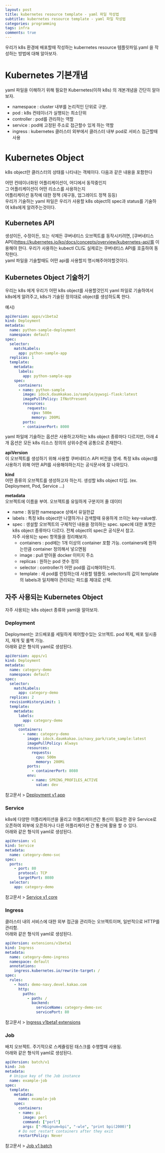 ```yaml
---
layout: post
title: kubernetes resource template - yaml 파일 작성법
subtitle: kubernetes resource template - yaml 파일 작성법
categories: programming
tags: infra
comments: true
---
```


우리가 k8s 환경에 배포할때 작성하는 kubernetes resource 템플릿파일.yaml 을 작성하는 방법에 대해 알아보자.

# Kubernetes 기본개념
yaml 파일을 이해하기 위해 필요한 Kubernetes(이하 k8s) 의 개본개념을 간단히 알아보자.

- namespace : cluster 내부를 논리적인 단위로 구분.
- pod : k8s 컨테이너가 실행되는 최소단위 
- controller : pod를 관리하는 역할
- service : pod에 고정된 주소로 접근할수 있게 하는 역할
- ingress : kubernetes 클러스터 외부에서 클러스터 내부 pod로 서비스 접근할때 사용

# Kubernetes Object
k8s object란 클러스터의 상태를 나타내는 객체이다. 다음과 같은 내용을 포함한다

어떤 컨테이너화된 어플리케이션이, 어디에서 동작중인지  
그 어플리케이션이 어떤 리소스를 사용하는지  
어플리케이션 동작에 대한 정책 (재구동, 업그레이드 정책 등등)  
우리가 기술하는 yaml 파일은 우리가 사용할 k8s object의 spec과 status를 기술하여 k8s에게 알려주는것이다.  

## Kubernetes API
생성이든, 수정이든, 또는 삭제든 쿠버네티스 오브젝트를 동작시키려면, [쿠버네티스 API](https://kubernetes.io/ko/docs/concepts/overview/kubernetes-api/를 이용해야 한다.  우리가 사용하는 kubectl CLI도 실제로는 쿠버네티스 API를 호출하여 동작한다.  
yaml 파일을 기술할때도 어떤 api를 사용할지 명시해주어야할것이다.  

## Kubernetes Object 기술하기
우리는 k8s 에게 우리가 어떤 k8s object를 사용할것인지 yaml 파일로 기술하여서 k8s에게 알려주고, k8s가 기술된 정의대로 object를 생성하도록 한다.  

예시)  
```yaml
apiVersion: apps/v1beta2
kind: Deployment
metadata:
  name: python-sample-deployment
  namespace: default
spec:
  selector:
    matchLabels:
      app: python-sample-app
  replicas: 1
  template:
    metadata:
      labels:
        app: python-sample-app
    spec:
      containers:
      - name: python-sample
        image: idock.daumkakao.io/sample/pywsgi-flask:latest
        imagePullPolicy: IfNotPresent
        resources:
          requests:
            cpu: 500m
            memory: 200Mi
        ports:
        - containerPort: 8000
```
yaml 파일에 기술하는 옵션은 사용하고자하는 k8s object 종류마다 다르지만, 아래 4개 옵션은 모든 k8s 리소스 정의의 상위수준에 공통으로 존재한다.

**apiVersion**  
이 오브젝트를 생성하기 위해 사용할 쿠버네티스 API 버전을 명세. 특정 k8s object를 사용하기 위해 어떤 API를 사용해야하는지는 공식문서에 잘 나와있다.  

**kind**   
어떤 종류의 오브젝트를 생성하고자 하는지. 생성할 k8s object 타입. (ex. Deployment, Pod, Service ...)  

**metadata**  
오브젝트에 이름을 부여. 오브젝트를 유일하게 구분지어 줄 데이터  

- name : 동일한 namespace 상에서 유일한값
- labels : 특정 k8s object만 나열하거나 검색할때 유용하게 쓰이는 key-value쌍.
- spec : 생설할 오브젝트의 구체적인 내용을 정의하는 spec. spec에 대한 포맷은 k8s object 종류마다 다르다. 전체 object의 spec은 공식문서 참고.  
자주 사용되는 spec 항목들을 정리해보자.
  - containers : pod에는 1개 이상의 container 포함 가능. containers에 원하는만큼 container 정의해서 넣으면됨
  - image : pull 받아올 docker 이미지 주소
  - replicas : 원하는 pod 갯수 정의
  - selector : controller가 어떤 pod를 감시해야하는지.
  - template : 새 pod를 런칭하는데 사용할 템플릿. selectors의 값이 template의 labels과 일치해야 관리되는 파드를 제대로 선택.


## 자주 사용되는 Kubernetes Object
자주 사용되는 k8s object 종류와 yaml을 알아보자.

### Deployment
Deployment는 코드배포를 세밀하게 제어할수있는 오브젝트. pod 복제, 배포 일시중지, 재개 및 롤백 가능.  
아래와 같은 형식의 yaml로 생성된다.  
```yaml
apiVersion: apps/v1
kind: Deployment
metadata:
  name: category-demo
  namespace: default
spec:
  selector:
    matchLabels:
      app: category-demo
  replicas: 2
  revisionHistoryLimit: 1
  template:
    metadata:
      labels:
        app: category-demo
    spec:
      containers:
        - name: category-demo
          image: idock.daumkakao.io/navy_park/cate_sample:latest
          imagePullPolicy: Always
          resources:
            requests:
              cpu: 500m
              memory: 200Mi
          ports:
            - containerPort: 8080
          env:
            - name: SPRING_PROFILES_ACTIVE
              value: dev
```
참고문서 > [Deployment v1 app](https://kubernetes.io/docs/reference/generated/kubernetes-api/v1.17/#deployment-v1-apps)

### Service
k8s에 다양한 어플리케이션을 올리고 어플리케이션간 통신이 필요한 경우 Service로 오픈하여 외부에 오픈하거나 다른 어플리케이션 간 통신에 활용 할 수 있다.  
아래와 같은 형식의 yaml로 생성된다.  
```yaml
apiVersion: v1
kind: Service
metadata:
  name: category-demo-svc
spec:
  ports:
    - port: 80
      protocol: TCP
      targetPort: 8080
  selector:
    app: category-demo
```
참고문서 > [Service v1 core](https://kubernetes.io/docs/reference/generated/kubernetes-api/v1.17/#service-v1-core)



### Ingress
클러스터 내의 서비스에 대한 외부 접근을 관리하는 오브젝트이며, 일반적으로 HTTP를 관리함.   
아래와 같은 형식의 yaml로 생성된다.  
```yaml
apiVersion: extensions/v1beta1
kind: Ingress
metadata:
  name: category-demo-ingress
  namespace: default
  annotations:
    ingress.kubernetes.io/rewrite-target: /
spec:
  rules:
    - host: demo-navy.devel.kakao.com
      http:
        paths:
          - path: /
            backend:
              serviceName: category-demo-svc
              servicePort: 80
```
참고문서 > [Ingress v1beta1 extensions](https://kubernetes.io/docs/reference/generated/kubernetes-api/v1.17/#ingress-v1beta1-extensions)

### Job
배치 오브젝트. 주기적으로 스케쥴링된 태스크를 수행할때 사용됨.  
아래와 같은 형식의 yaml로 생성된다.  
```yaml
apiVersion: batch/v1
kind: Job
metadata:
  # Unique key of the Job instance
  name: example-job
spec:
  template:
    metadata:
      name: example-job
    spec:
      containers:
      - name: pi
        image: perl
        command: ["perl"]
        args: ["-Mbignum=bpi", "-wle", "print bpi(2000)"]
      # Do not restart containers after they exit
      restartPolicy: Never
```
참고문서 > [Job v1 batch](https://kubernetes.io/docs/reference/generated/kubernetes-api/v1.17/#job-v1-batch)